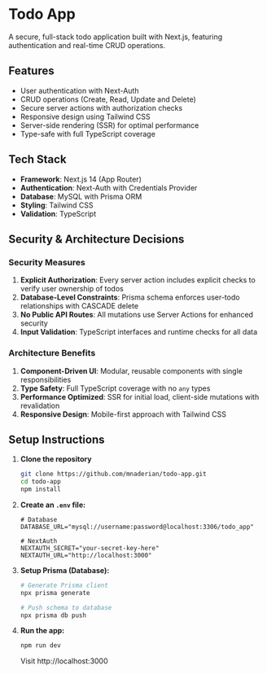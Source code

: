 # Todo App

A secure, full-stack todo application built with Next.js, featuring authentication and real-time CRUD operations.

## Features

- User authentication with Next-Auth
- CRUD operations (Create, Read, Update and Delete)
- Secure server actions with authorization checks
- Responsive design using Tailwind CSS
- Server-side rendering (SSR) for optimal performance
- Type-safe with full TypeScript coverage

## Tech Stack

- **Framework**: Next.js 14 (App Router)
- **Authentication**: Next-Auth with Credentials Provider
- **Database**: MySQL with Prisma ORM
- **Styling**: Tailwind CSS
- **Validation**: TypeScript

## Security & Architecture Decisions

### Security Measures
1. **Explicit Authorization**: Every server action includes explicit checks to verify user ownership of todos
2. **Database-Level Constraints**: Prisma schema enforces user-todo relationships with CASCADE delete
3. **No Public API Routes**: All mutations use Server Actions for enhanced security
4. **Input Validation**: TypeScript interfaces and runtime checks for all data

### Architecture Benefits
1. **Component-Driven UI**: Modular, reusable components with single responsibilities
2. **Type Safety**: Full TypeScript coverage with no `any` types
3. **Performance Optimized**: SSR for initial load, client-side mutations with revalidation
4. **Responsive Design**: Mobile-first approach with Tailwind CSS

## Setup Instructions

1. **Clone the repository**
   ```bash
   git clone https://github.com/mnaderian/todo-app.git
   cd todo-app
   npm install
   ```

2. **Create an `.env` file:**
   ```env
   # Database
   DATABASE_URL="mysql://username:password@localhost:3306/todo_app"

   # NextAuth
   NEXTAUTH_SECRET="your-secret-key-here"
   NEXTAUTH_URL="http://localhost:3000"
   ```

3. **Setup Prisma (Database):**
   ```bash
   # Generate Prisma client
   npx prisma generate

   # Push schema to database
   npx prisma db push
   ```

4. **Run the app:**
   ```bash
   npm run dev
   ```
   
   Visit http://localhost:3000